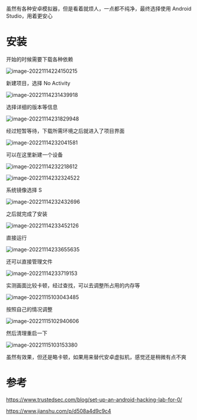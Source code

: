 虽然有各种安卓模拟器，但是看着就烦人，一点都不纯净，最终选择使用 Android Studio，用着更安心

# 安装

开始的时候需要下载各种依赖

![image-20221114224150215](./Android%20环境部署.assets/image-20221114224150215.png)

新建项目，选择 No Activity

![image-20221114231439918](./Android%20环境部署.assets/image-20221114231439918.png)

选择详细的版本等信息

![image-20221114231829948](./Android%20环境部署.assets/image-20221114231829948.png)

经过短暂等待，下载所需环境之后就进入了项目界面

![image-20221114232041581](./Android%20环境部署.assets/image-20221114232041581.png)

可以在这里新建一个设备

![image-20221114232218612](./Android%20环境部署.assets/image-20221114232218612.png)

![image-20221114232324522](./Android%20环境部署.assets/image-20221114232324522.png)

系统镜像选择 S

![image-20221114232432696](./Android%20环境部署.assets/image-20221114232432696.png)

之后就完成了安装

![image-20221114233452126](./Android%20环境部署.assets/image-20221114233452126.png)

直接运行

![image-20221114233655635](./Android%20环境部署.assets/image-20221114233655635.png)

还可以直接管理文件

![image-20221114233719153](./Android%20环境部署.assets/image-20221114233719153.png)

实测画面比较卡顿，经过查找，可以去调整所占用的内存等

![image-20221115103043485](./Android%20环境部署.assets/image-20221115103043485.png)

按照自己的情况调整

![image-20221115102940606](./Android%20环境部署.assets/image-20221115102940606.png)

然后清理重启一下

![image-20221115103153380](./Android%20环境部署.assets/image-20221115103153380.png)

虽然有效果，但还是略卡顿，如果用来替代安卓虚拟机，感觉还是稍微有点不爽



# 参考

https://www.trustedsec.com/blog/set-up-an-android-hacking-lab-for-0/

https://www.jianshu.com/p/d508a4d9c9c4

